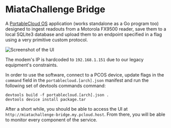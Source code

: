# MiataChallenge Bridge

A [PortableCloud OS](https://nucleos.com) application (works standalone as a Go
program too) designed to ingest readouts from a Motorola FX9500 reader, save
them to a local SQLite3 database and upload them to an endpoint specified in a
flag using a very primitive custom protocol.

![Screenshot of the UI](https://i.imgur.com/9vau3F3.png)

The modem's IP is hardcoded to `192.168.1.151` due to our legacy equipment's
constraints.

In order to use the software, connect to a PCOS device, update flags in the
`command` field in the `portablecloud.[arch].json` manifest and run the following
set of devtools commands command:

```
devtools build -f portablecloud.[arch].json .
devtools device install package.tar
```

After a short while, you should be able to access the UI at
`http://miatachallenge-bridge.my.pcloud.host`. From there, you will be able
to monitor every component of the service.
